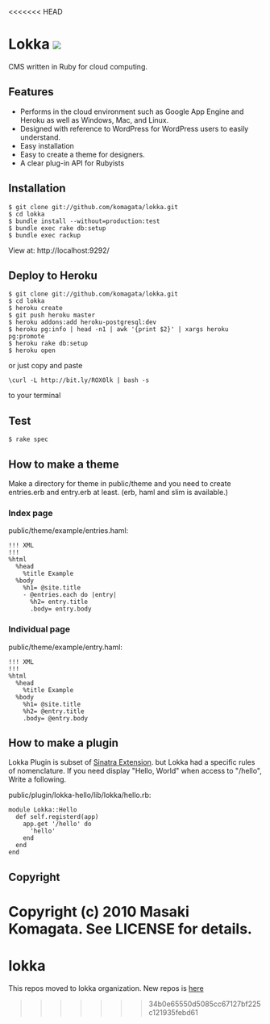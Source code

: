 <<<<<<< HEAD
# Lokka [<img src="https://secure.travis-ci.org/komagata/lokka.png"/>](http://travis-ci.org/komagata/lokka)

CMS written in Ruby for cloud computing.

## Features

* Performs in the cloud environment such as Google App Engine and Heroku as well as Windows, Mac, and Linux.
* Designed with reference to WordPress for WordPress users to easily understand.
* Easy installation
* Easy to create a theme for designers.
* A clear plug-in API for Rubyists

## Installation

    $ git clone git://github.com/komagata/lokka.git
    $ cd lokka
    $ bundle install --without=production:test
    $ bundle exec rake db:setup
    $ bundle exec rackup

View at: http://localhost:9292/

## Deploy to Heroku

    $ git clone git://github.com/komagata/lokka.git
    $ cd lokka
    $ heroku create
    $ git push heroku master
    $ heroku addons:add heroku-postgresql:dev
    $ heroku pg:info | head -n1 | awk '{print $2}' | xargs heroku pg:promote
    $ heroku rake db:setup
    $ heroku open

or just copy and paste

    \curl -L http://bit.ly/ROX0lk | bash -s

to your terminal

## Test

    $ rake spec

## How to make a theme

Make a directory for theme in public/theme and you need to create entries.erb and entry.erb at least. (erb, haml and slim is available.)

### Index page

public/theme/example/entries.haml:

    !!! XML
    !!!
    %html
      %head
        %title Example
      %body
        %h1= @site.title
        - @entries.each do |entry|
          %h2= entry.title
          .body= entry.body

### Individual page

public/theme/example/entry.haml:

    !!! XML
    !!!
    %html
      %head
        %title Example
      %body
        %h1= @site.title
        %h2= @entry.title
        .body= @entry.body

## How to make a plugin

Lokka Plugin is subset of [Sinatra Extension](http://www.sinatrarb.com/extensions.html). but Lokka had a specific rules of nomenclature.
If you need display "Hello, World" when access to "/hello", Write a following.

public/plugin/lokka-hello/lib/lokka/hello.rb:

    module Lokka::Hello
      def self.registerd(app)
        app.get '/hello' do
          'hello'
        end
      end
    end

## Copyright

Copyright (c) 2010 Masaki Komagata. See LICENSE for details.
=======
lokka
=====

This repos moved to lokka organization.
New repos is [here](http://github.com/lokka/lokka)
>>>>>>> 34b0e65550d5085cc67127bf225c121935febd61
